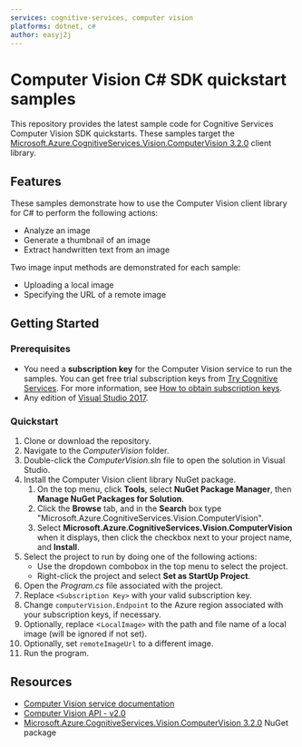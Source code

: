 ```yaml
---
services: cognitive-services, computer vision
platforms: dotnet, c#
author: easyj2j
---
```


# Computer Vision C# SDK quickstart samples

This repository provides the latest sample code for Cognitive Services Computer Vision SDK quickstarts. These samples target the [Microsoft.Azure.CognitiveServices.Vision.ComputerVision 3.2.0](https://www.nuget.org/packages/Microsoft.Azure.CognitiveServices.Vision.ComputerVision/3.2.0) client library.

## Features

These samples demonstrate how to use the Computer Vision client library for C# to perform the following actions:

* Analyze an image
* Generate a thumbnail of an image
* Extract handwritten text from an image

 Two image input methods are demonstrated for each sample:

* Uploading a local image
* Specifying the URL of a remote image

## Getting Started

### Prerequisites

* You need a **subscription key** for the Computer Vision service to run the samples.  You can get free trial subscription keys from [Try Cognitive Services](https://azure.microsoft.com/try/cognitive-services/). For more information, see [How to obtain subscription keys](https://docs.microsoft.com/azure/cognitive-services/Computer-vision/vision-api-how-to-topics/howtosubscribe).
* Any edition of [Visual Studio 2017](https://www.visualstudio.com/downloads/).

### Quickstart

1. Clone or download the repository.
1. Navigate to the *ComputerVision* folder.
1. Double-click the *ComputerVision.sln* file to open the solution in Visual Studio.
1. Install the Computer Vision client library NuGet package.
   1. On the top menu, click **Tools**, select **NuGet Package Manager**, then **Manage NuGet Packages for Solution**.
   1. Click the **Browse** tab, and in the **Search** box type "Microsoft.Azure.CognitiveServices.Vision.ComputerVision".
   1. Select **Microsoft.Azure.CognitiveServices.Vision.ComputerVision** when it displays, then click the checkbox next to your project name, and **Install**.
1. Select the project to run by doing one of the following actions:
    * Use the dropdown combobox in the top menu to select the project.
    * Right-click the project and select **Set as StartUp Project**.
1. Open the *Program.cs* file associated with the project.
1. Replace `<Subscription Key>` with your valid subscription key.
1. Change `computerVision.Endpoint` to the Azure region associated with your subscription keys, if necessary.
1. Optionally, replace <`LocalImage>` with the path and file name of a local image (will be ignored if not set).
1. Optionally, set `remoteImageUrl` to a different image.
1. Run the program.

## Resources

* [Computer Vision service documentation](https://docs.microsoft.com/azure/cognitive-services/computer-vision/)
* [Computer Vision API - v2.0](https://westus.dev.cognitive.microsoft.com/docs/services/5adf991815e1060e6355ad44/operations/56f91f2e778daf14a499e1fa)
* [Microsoft.Azure.CognitiveServices.Vision.ComputerVision 3.2.0](https://www.nuget.org/packages/Microsoft.Azure.CognitiveServices.Vision.ComputerVision/3.2.0) NuGet package
